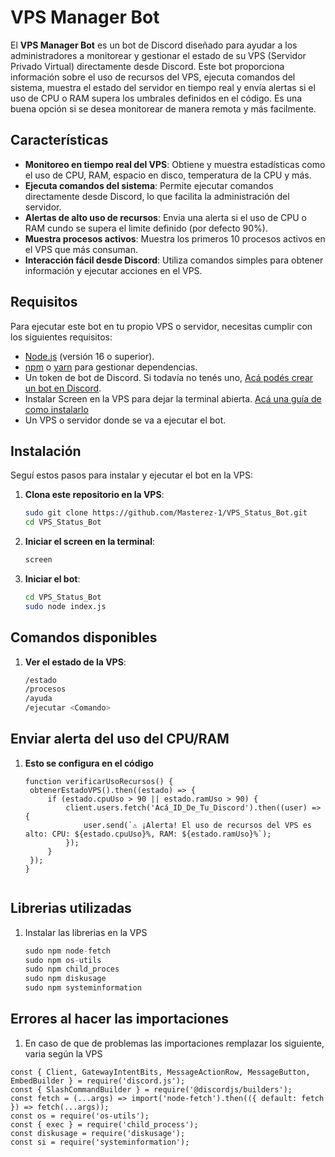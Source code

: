 # VPS Manager Bot

El **VPS Manager Bot** es un bot de Discord diseñado para ayudar a los administradores a monitorear y gestionar el estado de su VPS (Servidor Privado Virtual) directamente desde Discord. Este bot proporciona información sobre el uso de recursos del VPS, ejecuta comandos del sistema, muestra el estado del servidor en tiempo real y envía alertas si el uso de CPU o RAM supera los umbrales definidos en el código. Es una buena opción si se desea monitorear de manera remota y más facilmente.

## Características

- **Monitoreo en tiempo real del VPS**: Obtiene y muestra estadísticas como el uso de CPU, RAM, espacio en disco, temperatura de la CPU y más.
- **Ejecuta comandos del sistema**: Permite ejecutar comandos directamente desde Discord, lo que facilita la administración del servidor.
- **Alertas de alto uso de recursos**: Envia una alerta si el uso de CPU o RAM cundo se supera el limite definido (por defecto 90%).
- **Muestra procesos activos**: Muestra los primeros 10 procesos activos en el VPS que más consuman.
- **Interacción fácil desde Discord**: Utiliza comandos simples para obtener información y ejecutar acciones en el VPS.

## Requisitos

Para ejecutar este bot en tu propio VPS o servidor, necesitas cumplir con los siguientes requisitos:

- [Node.js](https://nodejs.org/) (versión 16 o superior).
- [npm](https://www.npmjs.com/) o [yarn](https://yarnpkg.com/) para gestionar dependencias.
- Un token de bot de Discord. Si todavía no tenés uno, [Acá podés crear un bot en Discord](https://discord.com/developers/applications).
- Instalar Screen en la VPS para dejar la terminal abierta. [Acá una guía de como instalarlo](https://www.ochobitshacenunbyte.com/2019/04/24/que-es-y-como-funciona-el-comando-screen-en-linux/)
- Un VPS o servidor donde se va a ejecutar el bot.

## Instalación

Seguí estos pasos para instalar y ejecutar el bot en la VPS:

1. **Clona este repositorio en la VPS**:
   ```bash
   sudo git clone https://github.com/Masterez-1/VPS_Status_Bot.git
   cd VPS_Status_Bot

2. **Iniciar el screen en la terminal**:
   ```bash
   screen

3. **Iniciar el bot**:
   ```bash
   cd VPS_Status_Bot
   sudo node index.js

## Comandos disponibles
1. **Ver el estado de la VPS**:
   ```bash
   /estado
   /procesos
   /ayuda
   /ejecutar <Comando>
   
## Enviar alerta del uso del CPU/RAM
1. **Esto se configura en el código**
   ```Js
   function verificarUsoRecursos() {
    obtenerEstadoVPS().then((estado) => {
        if (estado.cpuUso > 90 || estado.ramUso > 90) {
            client.users.fetch('Acá_ID_De_Tu_Discord').then((user) => {
                user.send(`⚠️ ¡Alerta! El uso de recursos del VPS es alto: CPU: ${estado.cpuUso}%, RAM: ${estado.ramUso}%`);
            });
        }
    });
   }


## Librerias utilizadas
1. Instalar las librerias en la VPS
   ```JavaScript
   sudo npm node-fetch
   sudo npm os-utils
   sudo npm child_proces
   sudo npm diskusage
   sudo npm systeminformation

## Errores al hacer las importaciones
1. En caso de que de problemas las importaciones remplazar los siguiente, varia según la VPS
```Js
const { Client, GatewayIntentBits, MessageActionRow, MessageButton, EmbedBuilder } = require('discord.js');
const { SlashCommandBuilder } = require('@discordjs/builders'); 
const fetch = (...args) => import('node-fetch').then(({ default: fetch }) => fetch(...args));
const os = require('os-utils');
const { exec } = require('child_process');
const diskusage = require('diskusage');
const si = require('systeminformation');
